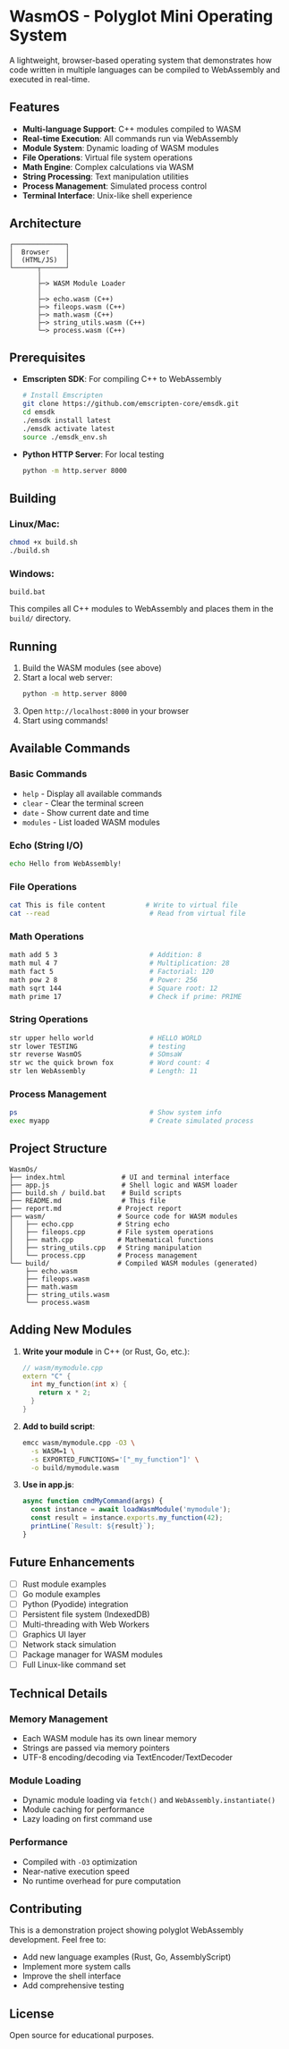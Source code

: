 # WasmOS - Polyglot Mini Operating System

A lightweight, browser-based operating system that demonstrates how code written in multiple languages can be compiled to WebAssembly and executed in real-time.

## Features

- **Multi-language Support**: C++ modules compiled to WASM
- **Real-time Execution**: All commands run via WebAssembly
- **Module System**: Dynamic loading of WASM modules
- **File Operations**: Virtual file system operations
- **Math Engine**: Complex calculations via WASM
- **String Processing**: Text manipulation utilities
- **Process Management**: Simulated process control
- **Terminal Interface**: Unix-like shell experience

## Architecture

```
┌─────────────┐
│  Browser    │
│  (HTML/JS)  │
└──────┬──────┘
       │
       ├─> WASM Module Loader
       │
       ├─> echo.wasm (C++)
       ├─> fileops.wasm (C++)
       ├─> math.wasm (C++)
       ├─> string_utils.wasm (C++)
       └─> process.wasm (C++)
```

## Prerequisites

- **Emscripten SDK**: For compiling C++ to WebAssembly
  ```bash
  # Install Emscripten
  git clone https://github.com/emscripten-core/emsdk.git
  cd emsdk
  ./emsdk install latest
  ./emsdk activate latest
  source ./emsdk_env.sh
  ```

- **Python HTTP Server**: For local testing
  ```bash
  python -m http.server 8000
  ```

## Building

### Linux/Mac:
```bash
chmod +x build.sh
./build.sh
```

### Windows:
```batch
build.bat
```

This compiles all C++ modules to WebAssembly and places them in the `build/` directory.

## Running

1. Build the WASM modules (see above)
2. Start a local web server:
   ```bash
   python -m http.server 8000
   ```
3. Open `http://localhost:8000` in your browser
4. Start using commands!

## Available Commands

### Basic Commands
- `help` - Display all available commands
- `clear` - Clear the terminal screen
- `date` - Show current date and time
- `modules` - List loaded WASM modules

### Echo (String I/O)
```bash
echo Hello from WebAssembly!
```

### File Operations
```bash
cat This is file content          # Write to virtual file
cat --read                         # Read from virtual file
```

### Math Operations
```bash
math add 5 3                       # Addition: 8
math mul 4 7                       # Multiplication: 28
math fact 5                        # Factorial: 120
math pow 2 8                       # Power: 256
math sqrt 144                      # Square root: 12
math prime 17                      # Check if prime: PRIME
```

### String Operations
```bash
str upper hello world              # HELLO WORLD
str lower TESTING                  # testing
str reverse WasmOS                 # SOmsaW
str wc the quick brown fox         # Word count: 4
str len WebAssembly                # Length: 11
```

### Process Management
```bash
ps                                 # Show system info
exec myapp                         # Create simulated process
```

## Project Structure

```
WasmOs/
├── index.html              # UI and terminal interface
├── app.js                  # Shell logic and WASM loader
├── build.sh / build.bat    # Build scripts
├── README.md               # This file
├── report.md              # Project report
├── wasm/                  # Source code for WASM modules
│   ├── echo.cpp           # String echo
│   ├── fileops.cpp        # File system operations
│   ├── math.cpp           # Mathematical functions
│   ├── string_utils.cpp   # String manipulation
│   └── process.cpp        # Process management
└── build/                 # Compiled WASM modules (generated)
    ├── echo.wasm
    ├── fileops.wasm
    ├── math.wasm
    ├── string_utils.wasm
    └── process.wasm
```

## Adding New Modules

1. **Write your module** in C++ (or Rust, Go, etc.):
   ```cpp
   // wasm/mymodule.cpp
   extern "C" {
     int my_function(int x) {
       return x * 2;
     }
   }
   ```

2. **Add to build script**:
   ```bash
   emcc wasm/mymodule.cpp -O3 \
     -s WASM=1 \
     -s EXPORTED_FUNCTIONS='["_my_function"]' \
     -o build/mymodule.wasm
   ```

3. **Use in app.js**:
   ```javascript
   async function cmdMyCommand(args) {
     const instance = await loadWasmModule('mymodule');
     const result = instance.exports.my_function(42);
     printLine(`Result: ${result}`);
   }
   ```

## Future Enhancements

- [ ] Rust module examples
- [ ] Go module examples
- [ ] Python (Pyodide) integration
- [ ] Persistent file system (IndexedDB)
- [ ] Multi-threading with Web Workers
- [ ] Graphics UI layer
- [ ] Network stack simulation
- [ ] Package manager for WASM modules
- [ ] Full Linux-like command set

## Technical Details

### Memory Management
- Each WASM module has its own linear memory
- Strings are passed via memory pointers
- UTF-8 encoding/decoding via TextEncoder/TextDecoder

### Module Loading
- Dynamic module loading via `fetch()` and `WebAssembly.instantiate()`
- Module caching for performance
- Lazy loading on first command use

### Performance
- Compiled with `-O3` optimization
- Near-native execution speed
- No runtime overhead for pure computation

## Contributing

This is a demonstration project showing polyglot WebAssembly development. Feel free to:
- Add new language examples (Rust, Go, AssemblyScript)
- Implement more system calls
- Improve the shell interface
- Add comprehensive testing

## License

Open source for educational purposes.
